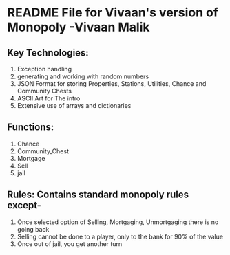 # README File for Vivaan's version of Monopoly              -Vivaan Malik

## Key Technologies:

1. Exception handling
1. generating and working with random numbers
1. JSON Format for storing Properties, Stations, Utilities, Chance and Community Chests
1. ASCII Art for The intro
1. Extensive use of arrays and dictionaries

## Functions:

1. Chance
1. Community_Chest
1. Mortgage
1. Sell
1. jail

## Rules: Contains standard monopoly rules except-

1. Once selected option of Selling, Mortgaging, Unmortgaging there is no going back
1. Selling cannot be done to a player, only to the bank for 90% of the value
1. Once out of jail, you get another turn
